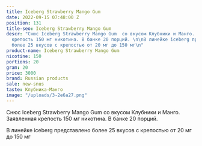 ```yaml
---
title: Iceberg Strawberry Mango Gum
date: 2022-09-15 07:48:00 Z
position: 131
title-seo: Iceberg Strawberry Mango Gum
descr: "Снюс Iceberg Strawberry Mango Gum  со вкусом Клубники и Манго. Заявленная
  крепость 150 мг никотина. В банке 20 порций. \n\nВ линейке iceberg представлено
  более 25 вкусов с крепостью от 20 мг до 150 мг\n"
product-name: Iceberg Strawberry Mango Gum
nicotine: 150
portions: 20
gram: 20
price: 3000
brand: Russian products
sale: new-snus
taste: Клубника-Манго
image: "/uploads/3-2e6a27.png"
---
```


Снюс Iceberg Strawberry Mango Gum  со вкусом Клубники и Манго. Заявленная крепость 150 мг никотина. В банке 20 порций. 

В линейке iceberg представлено более 25 вкусов с крепостью от 20 мг до 150 мг
